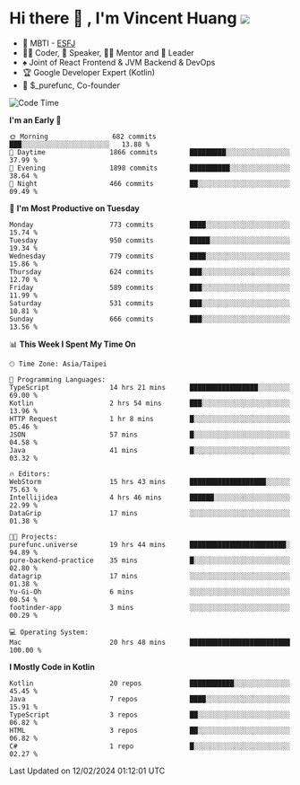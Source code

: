 # Hi there 👋 , I'm Vincent Huang ![](https://komarev.com/ghpvc/?username=Jian-Min-Huang)
- 👀 MBTI - [ESFJ](https://www.16personalities.com/esfj-personality)
- 👨‍💻 Coder, 🎤 Speaker, 👨‍🏫 Mentor and 🚀 Leader
- ♠️ Joint of React Frontend & JVM Backend & DevOps
- 🏆 Google Developer Expert (Kotlin)
- 💼 $_purefunc, Co-founder

<!--START_SECTION:waka-->
![Code Time](http://img.shields.io/badge/Code%20Time-3%2C381%20hrs%2047%20mins-blue)

**I'm an Early 🐤** 

```text
🌞 Morning                682 commits         ███░░░░░░░░░░░░░░░░░░░░░░   13.88 % 
🌆 Daytime                1866 commits        █████████░░░░░░░░░░░░░░░░   37.99 % 
🌃 Evening                1898 commits        ██████████░░░░░░░░░░░░░░░   38.64 % 
🌙 Night                  466 commits         ██░░░░░░░░░░░░░░░░░░░░░░░   09.49 % 
```
📅 **I'm Most Productive on Tuesday** 

```text
Monday                   773 commits         ████░░░░░░░░░░░░░░░░░░░░░   15.74 % 
Tuesday                  950 commits         █████░░░░░░░░░░░░░░░░░░░░   19.34 % 
Wednesday                779 commits         ████░░░░░░░░░░░░░░░░░░░░░   15.86 % 
Thursday                 624 commits         ███░░░░░░░░░░░░░░░░░░░░░░   12.70 % 
Friday                   589 commits         ███░░░░░░░░░░░░░░░░░░░░░░   11.99 % 
Saturday                 531 commits         ███░░░░░░░░░░░░░░░░░░░░░░   10.81 % 
Sunday                   666 commits         ███░░░░░░░░░░░░░░░░░░░░░░   13.56 % 
```


📊 **This Week I Spent My Time On** 

```text
🕑︎ Time Zone: Asia/Taipei

💬 Programming Languages: 
TypeScript               14 hrs 21 mins      █████████████████░░░░░░░░   69.00 % 
Kotlin                   2 hrs 54 mins       ███░░░░░░░░░░░░░░░░░░░░░░   13.96 % 
HTTP Request             1 hr 8 mins         █░░░░░░░░░░░░░░░░░░░░░░░░   05.46 % 
JSON                     57 mins             █░░░░░░░░░░░░░░░░░░░░░░░░   04.58 % 
Java                     41 mins             █░░░░░░░░░░░░░░░░░░░░░░░░   03.32 % 

🔥 Editors: 
WebStorm                 15 hrs 43 mins      ███████████████████░░░░░░   75.63 % 
Intellijidea             4 hrs 46 mins       ██████░░░░░░░░░░░░░░░░░░░   22.99 % 
DataGrip                 17 mins             ░░░░░░░░░░░░░░░░░░░░░░░░░   01.38 % 

🐱‍💻 Projects: 
purefunc.universe        19 hrs 44 mins      ████████████████████████░   94.89 % 
pure-backend-practice    35 mins             █░░░░░░░░░░░░░░░░░░░░░░░░   02.80 % 
datagrip                 17 mins             ░░░░░░░░░░░░░░░░░░░░░░░░░   01.38 % 
Yu-Gi-Oh                 6 mins              ░░░░░░░░░░░░░░░░░░░░░░░░░   00.54 % 
footinder-app            3 mins              ░░░░░░░░░░░░░░░░░░░░░░░░░   00.29 % 

💻 Operating System: 
Mac                      20 hrs 48 mins      █████████████████████████   100.00 % 
```

**I Mostly Code in Kotlin** 

```text
Kotlin                   20 repos            ███████████░░░░░░░░░░░░░░   45.45 % 
Java                     7 repos             ████░░░░░░░░░░░░░░░░░░░░░   15.91 % 
TypeScript               3 repos             ██░░░░░░░░░░░░░░░░░░░░░░░   06.82 % 
HTML                     3 repos             ██░░░░░░░░░░░░░░░░░░░░░░░   06.82 % 
C#                       1 repo              █░░░░░░░░░░░░░░░░░░░░░░░░   02.27 % 
```




 Last Updated on 12/02/2024 01:12:01 UTC
<!--END_SECTION:waka-->
